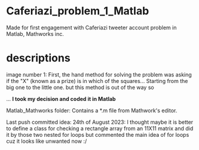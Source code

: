 # Caferiazi_problem_1_Matlab
Made for first engagement with Caferiazi tweeter account problem in Matlab, Mathworks inc.

# descriptions

image number 1: First, the hand method for solving the problem was asking if the "X" (known as a prize) is in which of the squares... Starting from the big one to the little one. but this method is out of the way so

... **I took my decision and coded it in Matlab**

Matlab_Mathworks folder: 
Contains a *.m file from Mathwork's editor.

Last push committed idea: 24th of August 2023: I thought maybe it is better to define a class for checking a rectangle array from an 11X11 matrix and did it by those two nested for loops but commented the main idea of for loops cuz it looks like unwanted now :/
